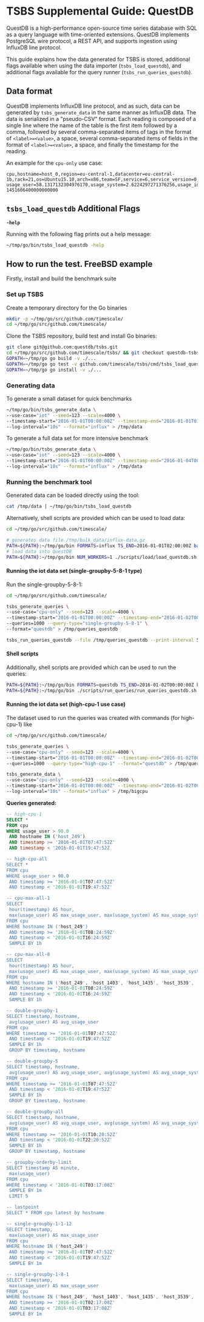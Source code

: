 # TSBS Supplemental Guide: QuestDB

QuestDB is a high-performance open-source time series database with SQL as a
query language with time-oriented extensions. QuestDB implements PostgreSQL wire
protocol, a REST API, and supports ingestion using InfluxDB line protocol.

This guide explains how the data generated for TSBS is stored, additional flags
available when using the data importer (`tsbs_load_questdb`), and additional
flags available for the query runner (`tsbs_run_queries_questdb`).

## Data format

QuestDB implements InfluxDB line protocol, and as such, data can be generated by
`tsbs_generate_data` in the same manner as InfluxDB data. The data is serialized
in a "pseudo-CSV" format. Each reading is composed of a single line where the
name of the table is the first item followed by a comma, followed by several
comma-separated items of tags in the format of `<label>=<value>`, a space,
several comma-separated items of fields in the format of `<label>=<value>`, a
space, and finally the timestamp for the reading.

An example for the `cpu-only` use case:

```text
cpu,hostname=host_0,region=eu-central-1,datacenter=eu-central-1b,rack=21,os=Ubuntu15.10,arch=x86,team=SF,service=6,service_version=0,service_environment=test usage_user=58.1317132304976170,usage_system=2.6224297271376256,usage_idle=24.9969495069947882,usage_nice=61.5854484633778867,usage_iowait=22.9481393231639395,usage_irq=63.6499207106198313,usage_softirq=6.4098777048301052,usage_steal=44.8799140503027445,usage_guest=80.5028770761136201,usage_guest_nice=38.2431182911542820 1451606400000000000
```

## `tsbs_load_questdb` Additional Flags

**`-help`**

Running with the following flag prints out a help message:

```bash
~/tmp/go/bin/tsbs_load_questdb -help
```

## How to run the test. FreeBSD example

Firstly, install and build the benchmark suite

### Set up TSBS

Create a temporary directory for the Go binaries

```bash
mkdir -p ~/tmp/go/src/github.com/timescale/
cd ~/tmp/go/src/github.com/timescale/
```

Clone the TSBS repository, build test and install Go binaries:

```bash
git clone git@github.com:questdb/tsbs.git
cd ~/tmp/go/src/github.com/timescale/tsbs/ && git checkout questdb-tsbs-load
GOPATH=~/tmp/go go build -v ./...
GOPATH=~/tmp/go go test -v github.com/timescale/tsbs/cmd/tsbs_load_questdb
GOPATH=~/tmp/go go install -v ./...
```

### Generating data

To generate a small dataset for quick benchmarks

```bash
~/tmp/go/bin/tsbs_generate_data \
--use-case="iot" --seed=123 --scale=4000 \
--timestamp-start="2016-01-01T00:00:00Z" --timestamp-end="2016-01-01T01:00:00Z" \
--log-interval="10s" --format="influx" > /tmp/data
```

To generate a full data set for more intensive benchmark

```bash
~/tmp/go/bin/tsbs_generate_data \
--use-case="iot" --seed=123 --scale=4000 \
--timestamp-start="2016-01-01T00:00:00Z" --timestamp-end="2016-01-04T00:00:00Z" \
--log-interval="10s" --format="influx" > /tmp/data
```

### Running the benchmark tool

Generated data can be loaded directly using the tool:

```bash
cat /tmp/data | ~/tmp/go/bin/tsbs_load_questdb
```

Alternatively, shell scripts are provided which can be used to load data:

```bash
cd ~/tmp/go/src/github.com/timescale/

# generates data file /tmp/bulk_data/influx-data.gz
PATH=${PATH}:~/tmp/go/bin FORMATS=influx TS_END=2016-01-01T02:00:00Z bash ./scripts/generate_data.sh
# load data into QuestDB
PATH=${PATH}:~/tmp/go/bin NUM_WORKERS=1 ./scripts/load/load_questdb.sh
```

#### Running the iot data set (single-groupby-5-8-1 type)

Run the single-groupby-5-8-1:

```bash
cd ~/tmp/go/src/github.com/timescale/

tsbs_generate_queries \
--use-case="cpu-only" --seed=123 --scale=4000 \
--timestamp-start="2016-01-01T00:00:00Z" --timestamp-end="2016-01-02T00:00:01Z" \
--queries=1000 --query-type="single-groupby-5-8-1" \
--format="questdb" > /tmp/queries_questdb

tsbs_run_queries_questdb --file /tmp/queries_questdb --print-interval 500
```

#### Shell scripts

Additionally, shell scripts are provided which can be used to run the queries:

```bash
PATH=${PATH}:~/tmp/go/bin FORMATS=questdb TS_END=2016-01-02T00:00:00Z bash ./scripts/generate_queries.sh
PATH=${PATH}:~/tmp/go/bin ./scripts/run_queries/run_queries_questdb.sh
```

#### Running the iot data set (high-cpu-1 use case)

The dataset used to run the queries was created with commands (for high-cpu-1)
like

```bash
cd ~/tmp/go/src/github.com/timescale/

tsbs_generate_queries \
--use-case="cpu-only" --seed=123 --scale=4000 \
--timestamp-start="2016-01-01T00:00:00Z" --timestamp-end="2016-01-02T00:00:01Z" \
--queries=1000 --query-type="high-cpu-1" --format="questdb" > /tmp/queries_questdb

tsbs_generate_data \
--use-case="cpu-only" --seed=123 --scale=4000 \
--timestamp-start="2016-01-01T00:00:00Z" --timestamp-end="2016-01-02T00:00:00Z" \
--log-interval="10s" --format="influx" > /tmp/bigcpu
```

**Queries generated:**

```sql
-- high-cpu-1
SELECT *
FROM cpu
WHERE usage_user > 90.0
 AND hostname IN ('host_249')
 AND timestamp >= '2016-01-01T07:47:52Z'
 AND timestamp < '2016-01-01T19:47:52Z

-- high-cpu-all
SELECT *
FROM cpu
WHERE usage_user > 90.0
 AND timestamp >= '2016-01-01T07:47:52Z'
 AND timestamp < '2016-01-01T19:47:52Z'

-- cpu-max-all-1
SELECT
 hour(timestamp) AS hour,
 max(usage_user) AS max_usage_user, max(usage_system) AS max_usage_system, max(usage_idle) AS max_usage_idle, max(usage_nice) AS max_usage_nice, max(usage_iowait) AS max_usage_iowait, max(usage_irq) AS max_usage_irq, max(usage_softirq) AS max_usage_softirq, max(usage_steal) AS max_usage_steal, max(usage_guest) AS max_usage_guest, max(usage_guest_nice) AS max_usage_guest_nice
FROM cpu
WHERE hostname IN ('host_249')
 AND timestamp >= '2016-01-01T08:24:59Z'
 AND timestamp < '2016-01-01T16:24:59Z'
 SAMPLE BY 1h

-- cpu-max-all-8
SELECT
 hour(timestamp) AS hour,
 max(usage_user) AS max_usage_user, max(usage_system) AS max_usage_system, max(usage_idle) AS max_usage_idle, max(usage_nice) AS max_usage_nice, max(usage_iowait) AS max_usage_iowait, max(usage_irq) AS max_usage_irq, max(usage_softirq) AS max_usage_softirq, max(usage_steal) AS max_usage_steal, max(usage_guest) AS max_usage_guest, max(usage_guest_nice) AS max_usage_guest_nice
FROM cpu
WHERE hostname IN ('host_249', 'host_1403', 'host_1435', 'host_3539', 'host_3639', 'host_3075', 'host_815', 'host_2121')
 AND timestamp >= '2016-01-01T08:24:59Z'
 AND timestamp < '2016-01-01T16:24:59Z'
 SAMPLE BY 1h

-- double-groupby-1
SELECT timestamp, hostname,
 avg(usage_user) AS avg_usage_user
FROM cpu
WHERE timestamp >= '2016-01-01T07:47:52Z'
 AND timestamp < '2016-01-01T19:47:52Z'
 SAMPLE BY 1h
 GROUP BY timestamp, hostname

-- double-groupby-5
SELECT timestamp, hostname,
 avg(usage_user) AS avg_usage_user, avg(usage_system) AS avg_usage_system, avg(usage_idle) AS avg_usage_idle, avg(usage_nice) AS avg_usage_nice, avg(usage_iowait) AS avg_usage_iowait
FROM cpu
WHERE timestamp >= '2016-01-01T07:47:52Z'
 AND timestamp < '2016-01-01T19:47:52Z'
 SAMPLE BY 1h
 GROUP BY timestamp, hostname

-- double-groupby-all
SELECT timestamp, hostname,
 avg(usage_user) AS avg_usage_user, avg(usage_system) AS avg_usage_system, avg(usage_idle) AS avg_usage_idle, avg(usage_nice) AS avg_usage_nice, avg(usage_iowait) AS avg_usage_iowait, avg(usage_irq) AS avg_usage_irq, avg(usage_softirq) AS avg_usage_softirq, avg(usage_steal) AS avg_usage_steal, avg(usage_guest) AS avg_usage_guest, avg(usage_guest_nice) AS avg_usage_guest_nice
FROM cpu
WHERE timestamp >= '2016-01-01T10:20:52Z'
 AND timestamp < '2016-01-01T22:20:52Z'
 SAMPLE BY 1h
 GROUP BY timestamp, hostname

-- groupby-orderby-limit
SELECT timestamp AS minute,
 max(usage_user)
FROM cpu
WHERE timestamp < '2016-01-01T03:17:08Z'
 SAMPLE BY 1m
 LIMIT 5

-- lastpoint
SELECT * FROM cpu latest by hostname

-- single-groupby-1-1-12
SELECT timestamp,
 max(usage_user) AS max_usage_user
FROM cpu
WHERE hostname IN ('host_249')
 AND timestamp >= '2016-01-01T07:47:52Z'
 AND timestamp < '2016-01-01T19:47:52Z'
 SAMPLE BY 1m

-- single-groupby-1-8-1
SELECT timestamp,
 max(usage_user) AS max_usage_user
FROM cpu
WHERE hostname IN ('host_249', 'host_1403', 'host_1435', 'host_3539', 'host_3639', 'host_3075', 'host_815', 'host_2121')
 AND timestamp >= '2016-01-01T02:17:08Z'
 AND timestamp < '2016-01-01T03:17:08Z'
 SAMPLE BY 1m
```
